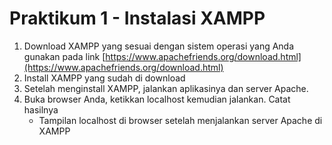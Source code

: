 # Praktikum 1 - Instalasi XAMPP

1.  Download XAMPP yang sesuai dengan sistem operasi yang Anda gunakan pada link [https://www.apachefriends.org/download.html](https://www.apachefriends.org/download.html)
2.  Install XAMPP yang sudah di download
3.  Setelah menginstall XAMPP, jalankan aplikasinya dan server Apache.
4.  Buka browser Anda, ketikkan localhost kemudian jalankan. Catat hasilnya
    - Tampilan localhost di browser setelah menjalankan server Apache di XAMPP
